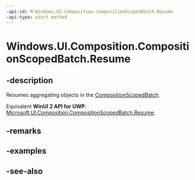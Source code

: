 ```yaml
---
-api-id: M:Windows.UI.Composition.CompositionScopedBatch.Resume
-api-type: winrt method
---
```


<!-- Method syntax
public void Resume()
-->

# Windows.UI.Composition.CompositionScopedBatch.Resume

## -description
Resumes aggregating objects in the [CompositionScopedBatch](compositionscopedbatch.md).

Equivalent **WinUI 2 API for UWP**: [Microsoft.UI.Composition.CompositionScopedBatch.Resume](/windows/winui/api/microsoft.ui.composition.compositionscopedbatch.resume).

## -remarks

## -examples

## -see-also

